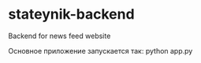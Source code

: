 # stateynik-backend
Backend for news feed website

Основное приложение запускается так:
    python app.py
